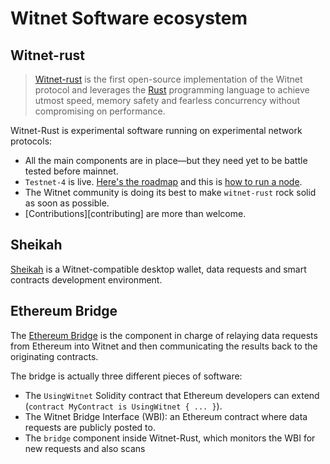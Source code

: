 # Witnet Software ecosystem

## Witnet-rust
> [Witnet-rust][witnet-rust] is the first open-source implementation of
> the Witnet protocol and leverages the [Rust][rust] programming
> language to achieve utmost speed, memory safety and fearless
> concurrency without compromising on performance.

Witnet-Rust is experimental software running on experimental network
protocols:

- All the main components are in place—but they need yet to be
battle tested before mainnet. 
- `Testnet-4` is live. [Here's the roadmap][roadmap] and this is
  [how to run a node][run-a-node].
- The Witnet community is doing its best to make `witnet-rust` rock
solid as soon as possible.
- [Contributions][contributing] are more than welcome.

## Sheikah

[Sheikah][sheikah] is a Witnet-compatible desktop wallet, data requests
and smart contracts development environment.

## Ethereum Bridge

The [Ethereum Bridge][use-from-ethereum] is the component in charge of
relaying data requests from Ethereum into Witnet and then communicating
the results back to the originating contracts.

The bridge is actually three different pieces of software:

- The `UsingWitnet` Solidity contract that Ethereum developers can
  extend (`contract MyContract is UsingWitnet { ... }`).
- The Witnet Bridge Interface (WBI): an Ethereum contract where data
  requests are publicly posted to.
- The `bridge` component inside Witnet-Rust, which monitors the WBI for
  new requests and also scans 

[roadmap]: community/roadmap
[run-a-node]: try/run-a-node.md
[rust]: https://rust-lang.org
[sheikah]: https://github.com/witnet/sheikah
[use-from-ethereum]: try/use-from-ethereum
[witnet-rust]: https://github.com/witnet/sheikah 
